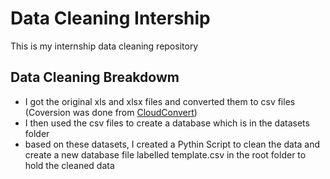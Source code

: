 # Data Cleaning Intership

This is my internship data cleaning repository

## Data Cleaning Breakdowm

- I got the original xls and xlsx files and converted them to csv files
  (Coversion was done from [CloudConvert](https://cloudconvert.com/xlsx-to-csv))
- I then used the csv files to create a database which is in the datasets folder
- based on these datasets, I created a Pythin Script to clean the data and create a new database file labelled template.csv in the root folder to hold the cleaned data
